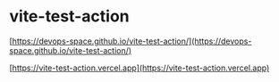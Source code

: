 # vite-test-action

[https://devops-space.github.io/vite-test-action/](https://devops-space.github.io/vite-test-action/)

[https://vite-test-action.vercel.app](https://vite-test-action.vercel.app)
